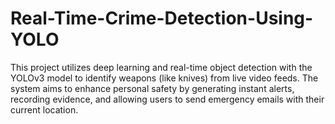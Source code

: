 # Real-Time-Crime-Detection-Using-YOLO
This project utilizes deep learning and real-time object detection with the YOLOv3 model to identify weapons (like knives) from live video feeds. The system aims to enhance personal safety by generating instant alerts, recording evidence, and allowing users to send emergency emails with their current location.
